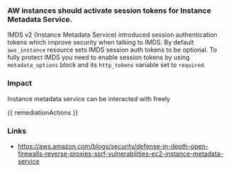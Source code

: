 
### AW instances should activate session tokens for Instance Metadata Service.


IMDS v2 (Instance Metadata Service) introduced session authentication tokens which improve security when talking to IMDS.
By default <code>aws_instance</code> resource sets IMDS session auth tokens to be optional. 
To fully protect IMDS you need to enable session tokens by using <code>metadata_options</code> block and its <code>http_tokens</code> variable set to <code>required</code>.


### Impact
Instance metadata service can be interacted with freely

<!-- DO NOT CHANGE -->
{{ remediationActions }}

### Links
- https://aws.amazon.com/blogs/security/defense-in-depth-open-firewalls-reverse-proxies-ssrf-vulnerabilities-ec2-instance-metadata-service
        
